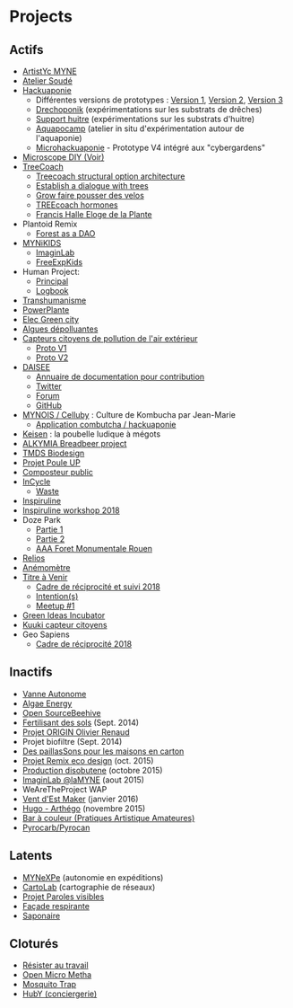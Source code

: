 # Projects

## Actifs
* [ArtistYc MYNE](https://pad.lamyne.org/EwTgHALAZgRiDsBaeIDMNHXgNkQQ2AFYAGRbCAE2HjD3gEYBjEYIA===)
* [Atelier Soudé](https://pad.lamyne.org/EwRgzArALKBGC0VYQIaNgNgAzxSCOAJgOxRQBm5AxlQJxRXBA===)
* [Hackuaponie](https://pad.lamyne.org/MYUwjMDsYCwgtDJAzRJgAZ4CMAcBWAQ3mQwCZ8ATZS4MDAZlyA==)
    * Différentes versions de prototypes : [Version 1](https://pad.lamyne.org/IwQwzAZgnAbApgJgLTDnAHEgLAVh1JAIzATCTHWgmCnQBMc4wg==), [Version 2](https://pad.lamyne.org/GYDg7CCsDMYEYFpYFMCMCAsyQBMEEMpoEcdpkBOEAYwDZCAGWoA=), [Version 3](https://pad.lamyne.org/KzCGFNgEwZgTgLQDMBsSCMCAsAGAHAEwKgDGMSxoUEKJUKw+QA==)
    * [Drechoponik](https://pad.lamyne.org/KYVhDZwIwEwMwLQGYBMMkICwE4kwVFAAyIAcKA7MDKaTFOUUA===) (expérimentations sur les substrats de drêches)
    * [Support huitre](https://pad.lamyne.org/CwUwbGAmqQtADAMwMYCNbEgQ2LAnPAOyGwCMy88AHFYqiAMyKFA=) (expérimentations sur les substrats d'huitre)
    * [Aquapocamp](https://pad.lamyne.org/MwDhE5gBgMwNgLQigU0QFjgE3QgRuuAEwIDG4WMWRpYUwWQA?both) (atelier in situ d'expérimentation autour de l'aquaponie)
    * [Microhackuaponie](https://pad.lamyne.org/OwNgHATMAmCcAsBaYBmMJHwEYGMyNhQAYMjgBTAVmgDMiBGM8nIA) - Prototype V4 intégré aux "cybergardens"
* [Microscope DIY (Voir)](https://pad.lamyne.org/IYDgrAzAJgZgjAFgLRQKYQExIQBgGxhIg4YDGSEARlAsBMZQOyMRA===)
* [TreeCoach](https://pad.lamyne.org/JwMwbAxmCMAMBGBaAJgZhKxAWVBDAHIrgExqKp4CmArMtbtMAOwhA===)
    * [Treecoach structural option architecture](https://pad.lamyne.org/GwTmFMHYA5gJgLQDMAMJIICwEYCsBDBfAEwCMBjBOAZmsk0xBXGLjiA=)
    * [Establish a dialogue with trees](https://pad.lamyne.org/CwRg7AxsYGwCYFoYE4IFYHAGYA4IICMBDNRCAUzgCY5kxRkiIg==)
    * [Grow faire pousser des velos](https://pad.lamyne.org/MYZgrARgjAnFBsBaKYAMNEBYDsqAmiE2AhsIiDNjGNgBzwSr5A==)
    * [TREEcoach hormones](https://pad.lamyne.org/GwMwHALGBGzQtAEwAwEYDG8IlQdntBAExhJjjrCICsAzNUQKZA==)
    * [Francis Halle Eloge de la Plante](https://pad.lamyne.org/KzCMCMDN2ATBacBOJA2eAWAhk4jkIDGSGYhATAOypJbBA===)
* Plantoid Remix
    * [Forest as a DAO](https://pad.lamyne.org/EYFmEYFMQMxhaYAOA7CeICcKAM8kjgBM8cAzAIYAmAxgKwUU4xFA)
* [MYNiKIDS](https://paper.dropbox.com/doc/Les-MyniKids-Knowledge-Innovation-Distributed-Social--AYMadcyKejrFcJNinkJNP_l5Ag-Yd9ew5kp4XvhGOqXbUg9Y)
    * [ImaginLab](https://pad.lamyne.org/KwTgpgbALA7ATARgLQEM4GYZKiKUkgAcC6SMwAxgGZQAmARileuhUA==)
    * [FreeExpKids](https://pad.lamyne.org/OwZghgjMDGCmAMBaArATngJkQFg2ViqEIEiIGAHMhBACaqyzbJA=)
* Human Project:
    *    [Principal](https://pad.lamyne.org/CYdgxghgZgbARjAtAJgBxWYgLMsTUggCsiMRAjAKZRHDAzISVA==)
    *    [Logbook](https://pad.lamyne.org/OwEwhgDMAcBMBGBaAxs6ZEBZsDNEE5NZZF5oIBGTaC5AZgh2iA==)
* [Transhumanisme](https://pad.lamyne.org/EwTgZgLA7AJhwFpgEMbIRAjAUxAgRiKAplPgGwCsEyY+pMQA)
* [PowerPlante](https://pad.lamyne.org/EwBgnAhiECwBwFoAmBmYMEwGwFYsIgDMwwEBTJAdhhxUqwlBiA==)
* [Elec Green city](https://pad.lamyne.org/BwdgRmCMCcCsAMBaecBsiAsAzAJlxwwApmIgExYCGAxtUfBjtMAMxA==)
* [Algues dépolluantes](https://pad.lamyne.org/JwQwpiAmDGAsDsBaEIBmAjRtWoKyOFQCYAORedE3dMXAZgEY50g=)
* [Capteurs citoyens de pollution de l'air extérieur](https://pad.lamyne.org/CwVgZiwIwEYMYFoDsYCmBmBwAMAOKCAhgEwAmYWwhquupM6SqwQA)
    * [Proto V1](https://pad.lamyne.org/OwBgHAbArATALAQwLQFMBGATOS4jmJNAZiIIE4AzBNMAYxAgqOCKA===)
    * [Proto V2](https://pad.lamyne.org/OwFgnADGBGCGwFoBmATYAmBICmTYOmgEYBWBANhGCOFwGMYkQg==)
* [DAISEE](http://daisee.org) 
    * [Annuaire de documentation pour contribution](https://pad.lamyne.org/daisee-knowledge)
    * [Twitter](https://twitter.com/laMYNE_)
    * [Forum](http://chat.daisee.org)
    * [GitHub](https://github.com/DAISEE)
* [MYNOIS / Celluby](https://pad.lamyne.org/MwFghgTArGAcCMBaAbABgOy0SAZvCiAnBAMZSKgkTLBjoAmOsqQA) : Culture de Kombucha par Jean-Marie
    * [Application combutcha / hackuaponie](https://pad.lamyne.org/EwdgHApgZiDGsFoIBYCGqHLCArAgRlAAwDMCwAjFNhACbC23ICcQA===)
* [Keisen](https://pad.lamyne.org/EwVhBMCMQQwBgLQHYBmkYICwvEhk44BjBARgDZhyBOSADlIIFMUg) : la poubelle ludique à mégots
* [ALKYMIA Breadbeer project](https://pad.lamyne.org/MwVmDYEZIdgMwLQAYBGSAsD0CYCGIEAOOYYBFAYxUpXGABMBOdAUyA==)
* [TMDS Biodesign](https://pad.lamyne.org/KYE2DMQBgZgdgLQFYCGSCcCAsICMA2BAIyJUXWDiVwCZ9giR8ig=)
* [Projet Poule UP](https://pad.lamyne.org/KYTgLAbAZgRgrAEwLQwAzAMxLAYw6pAQwEYNCkAmHCgDjDAoHYEaYog=)
* [Composteur public](https://pad.lamyne.org/GwBgjAHGBmDMDGBaEAWEBORL5se9sApogCYBMEA7PGOgKwljx1A=?both)
* [InCycle](https://docs.google.com/document/d/1r25HRShR56vIUfpi3g3Mdx4j7p57uCs5JUVq62VbcOs/edit#)
    * [Waste](https://pad.lamyne.org/KYQwrAZgbALAzMAtHAnGAxomAmMATRFbADiiwCMZz0B2dEABjDBCA===#)
* [Inspiruline](https://pad.lamyne.org/AwIw7GBmDGCMAsBaArMaT6TAZkQQ2gA5hExlVlCwBOAE2GUiA===)
* [Inspiruline workshop 2018](https://pad.lamyne.org/CwYwnAbBAmCmBMBaeF4AZHGtJAjAjLNImAGZjC5j6kQAcsArEA==#)
* Doze Park 
    * [Partie 1](https://pad.lamyne.org/KYTgjArAxmIGwFoQCYBGqEBYUBMEEMpkAGBADgGY4RR8AzHMTYIA)
    * [Partie 2](https://pad.lamyne.org/EwTmEYBYAYFYGYC04BsAjEjLBogHOHtIvHgMbzB6zTADsZIQA===)
    * [AAA Foret Monumentale Rouen](https://pad.lamyne.org/Foret-monumentale-rouen#)
* [Relios](https://pad.lamyne.org/GwVgnADCAsBMwFpoA4AmIkHYIGMEEMxlkEBmaAMytgmMxxyA#)
* [Anémomètre](https://hackpad.com/Cadre-de-Rciprocit-Diego-Pina-CONSTRUCTION-ANEMOMETRE-aX6KvW04y5B)
* [Titre à Venir](https://pad.lamyne.org/EwdgLARgbMDGBmBaAJgVmADkWV1EYEYBOKRVMAUwmOVg2GiA)
    * [Cadre de réciprocité et suivi 2018](https://pad.lamyne.org/KYMwDAbAxgHFEFoCMBDEiAsHhITCArAEwIRgwBGBBUVAzGGEA===#)
    * [Intention(s)](https://pad.lamyne.org/EYUwnAHAhgDAxiAtHCw6ICwwEwDZEQYCMwyAJrmVAMwQS7VHZA)
    * [Meetup #1](https://pad.lamyne.org/CwDgJgxgZgpgrFAtMAbGMyohoghgBhRUQHZgBOcAZhTgCMoUIg)
* [Green Ideas Incubator](https://pad.lamyne.org/s/B18lmrykz)
* [Kuuki capteur citoyens](https://pad.lamyne.org/CwVgZiwIwEYMYFoDsYCmBmBwAMAOKCAhgEwAmYWwhquupM6SqwQA?both)
* Geo Sapiens
    * [Cadre de réciprocité 2018](https://pad.lamyne.org/IYExFMFYDYCMCYC0AGSyCciAsIDGlFZcAzWRCAdhFnGmXgGZ4BGIA===?both)

## Inactifs
* [Vanne Autonome](https://pad.lamyne.org/MYMwrALA7AbAJnAtAJhgTmIiyAMVEZwiI5pgCMaEYUwEAhnEA===)
* [Algae Energy](https://pad.lamyne.org/OwIwjAnAxgrBBMBaAJvEBDRAWAHDriOU6ADCsGPLCCcugGY5A===)
* [Open SourceBeehive](https://pad.lamyne.org/CzCsDYBNITnBaY4DsxGQBxo5Uz7LgbIBMoApgEYmXAAMQA==)
* [Fertilisant des sols](https://pad.lamyne.org/IwEwHAzADAZjUFpgE4oDYEBYCsFgOUgEMEoAjbAdjIGM0AmGAUxsyA==) (Sept. 2014)
* [Projet ORIGIN Olivier Renaud](https://pad.lamyne.org/GYYwnATALBAmCGBaAHLA7ANkVEBmEi8uUADISDhmpLGLgIxA)
* Projet biofiltre (Sept. 2014)
* [Des paillasSons pour les maisons en carton](https://pad.lamyne.org/AwYwZgJgLARmBMBaK0CMyDsICGib2AE48BTYGQgVgDZ4ooMIg===)
* [Projet Remix eco design](https://pad.lamyne.org/EwRhGYE5wYwUwLQCMAcJEBYAmWQMgGYYwLgBskwWSWArGeOMEA==) (oct. 2015)
* [Production disobutene](https://pad.lamyne.org/GwZgnGCMDsAmsFoBmIQA4EBYCmmDGCaeS0CADJGMJsGdGrMGEA==) (octobre 2015)
* [ImaginLab @laMYNE](https://pad.lamyne.org/KwTgpgbALA7ATARgLQEM4GYZKiKUkgAcC6SMwAxgGZQAmARileuhUA==) (aout 2015)
* WeAreTheProject WAP
* [Vent d'Est Maker](https://drive.google.com/drive/u/1/folders/0B_W37dBB3K97eWJvQ3VSaDdjeFU?pli=1)  (janvier 2016)
* [Hugo - Arthégo](https://docs.google.com/document/d/1HyxyNPbtNWHcKqNmyGP_1C-X52f7sGE3_oE7BZQWrks/edit) (novembre 2015)
* [Bar à couleur (Pratiques Artistique Amateures)](https://pad.lamyne.org/CwYwrCxg7CC0BOAZgQwEx2ARgMwA44VgAGAEzjACNi1k8clow8g=)
* [Pyrocarb/Pyrocan](http://www.instructables.com/id/Pyrocan-Cuiseur-Biomasse-En-Boites-De-Conserve/)

## Latents
* [MYNeXPe](https://pad.lamyne.org/KwTgRgLA7MDMwFoCMxgGMEQAxgGYJAFMBDWBNYCNAJhFmomADYAOIA==) (autonomie en expéditions)
* [CartoLab](https://pad.lamyne.org/IwZgHAxgJmCsUFooDYAsBOBrkENYJwHYAzHBWAJgCMxgBTKkYsQkIA) (cartographie de réseaux)
* [Projet Paroles visibles](https://pad.lamyne.org/IYDmCYEZmAGBaAZgTgMwFN4BZm0vYAI0nHgDYBWQ8DZAdixEliA=)
* [Façade respirante](https://pad.lamyne.org/MwTgLA7ArCAcCmBaATABgIwGNFgGxWUQCMowpEMwjkiQIATeVeoA) 
* [Saponaire](https://pad.lamyne.org/GYVgDAzAxg7AhnAtGAnAJiQFgEYqSmQ5FEYMEKKbTADmCA==)

## Cloturés
* [Résister au travail](https://paper.dropbox.com/doc/Masterclass.1-IDEA-Resister-au-travail-en-procrastinant-xnZqM1TQlf6FfpGNinmeb)
* [Open Micro Metha](https://pad.lamyne.org/KYVgLAnAbCBGBMBaUB2AzIsUBmJEEMcATRARmwGMUAGCbU0iU+IA#)
* [Mosquito Trap](https://pad.lamyne.org/GYQwHApg7FBsEFoIFYQBMEBZnMQIwGMBGMLPPWKATgGYq0GCg===)
* [HubY (conciergerie)](https://pad.lamyne.org/CYQwpgDAnA7AxgVgLQA44CYBmSAscRxIgRjYQSYBsCClOARpSAMxA===)
